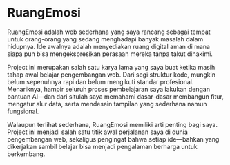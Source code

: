 # RuangEmosi
RuangEmosi adalah web sederhana yang saya rancang sebagai tempat untuk orang-orang yang sedang menghadapi banyak masalah dalam hidupnya. Ide awalnya adalah menyediakan ruang digital aman di mana siapa pun bisa mengekspresikan perasaan mereka tanpa takut dihakimi.

Project ini merupakan salah satu karya lama yang saya buat ketika masih tahap awal belajar pengembangan web. Dari segi struktur kode, mungkin belum sepenuhnya rapi dan belum mengikuti standar profesional. Menariknya, hampir seluruh proses pembelajaran saya lakukan dengan bantuan AI—dan dari situlah saya memahami dasar-dasar membangun fitur, mengatur alur data, serta mendesain tampilan yang sederhana namun fungsional.

Walaupun terlihat sederhana, RuangEmosi memiliki arti penting bagi saya. Project ini menjadi salah satu titik awal perjalanan saya di dunia pengembangan web, sekaligus pengingat bahwa setiap ide—bahkan yang dikerjakan sambil belajar bisa menjadi pengalaman berharga untuk berkembang.
